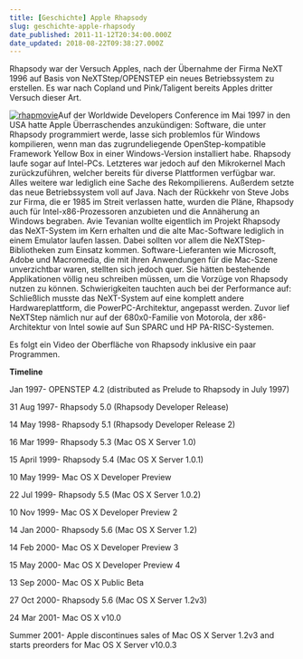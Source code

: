 ```yaml
---
title: [Geschichte] Apple Rhapsody
slug: geschichte-apple-rhapsody
date_published: 2011-11-12T20:34:00.000Z
date_updated: 2018-08-22T09:38:27.000Z
---
```


Rhapsody war der Versuch Apples, nach der Übernahme der Firma NeXT 1996 auf Basis von NeXTStep/OPENSTEP ein neues Betriebssystem zu erstellen. Es war nach Copland und Pink/Taligent bereits Apples dritter Versuch dieser Art.

[![rhapmovie](//picdump.thafaker.de/2011/11/rhapmovie-125x125.png)](http://picdump.thafaker.de/2011/11/rhapmovie.png)Auf der Worldwide Developers Conference im Mai 1997 in den USA hatte Apple Überraschendes anzukündigen: Software, die unter Rhapsody programmiert werde, lasse sich problemlos für Windows kompilieren, wenn man das zugrundeliegende OpenStep-kompatible Framework Yellow Box in einer Windows-Version installiert habe. Rhapsody laufe sogar auf Intel-PCs. Letzteres war jedoch auf den Mikrokernel Mach zurückzuführen, welcher bereits für diverse Plattformen verfügbar war. Alles weitere war lediglich eine Sache des Rekompilierens. Außerdem setzte das neue Betriebssystem voll auf Java. Nach der Rückkehr von Steve Jobs zur Firma, die er 1985 im Streit verlassen hatte, wurden die Pläne, Rhapsody auch für Intel-x86-Prozessoren anzubieten und die Annäherung an Windows begraben. Avie Tevanian wollte eigentlich im Projekt Rhapsody das NeXT-System im Kern erhalten und die alte Mac-Software lediglich in einem Emulator laufen lassen. Dabei sollten vor allem die NeXTStep-Bibliotheken zum Einsatz kommen. Software-Lieferanten wie Microsoft, Adobe und Macromedia, die mit ihren Anwendungen für die Mac-Szene unverzichtbar waren, stellten sich jedoch quer. Sie hätten bestehende Applikationen völlig neu schreiben müssen, um die Vorzüge von Rhapsody nutzen zu können. Schwierigkeiten tauchten auch bei der Performance auf: Schließlich musste das NeXT-System auf eine komplett andere Hardwareplattform, die PowerPC-Architektur, angepasst werden. Zuvor lief NeXTStep nämlich nur auf der 680x0-Familie von Motorola, der x86-Architektur von Intel sowie auf Sun SPARC und HP PA-RISC-Systemen.

Es folgt ein Video der Oberfläche von Rhapsody inklusive ein paar Programmen.

**Timeline**

Jan 1997- OPENSTEP 4.2 (distributed as Prelude to Rhapsody in July 1997)

31 Aug 1997- Rhapsody 5.0 (Rhapsody Developer Release)

14 May 1998- Rhapsody 5.1 (Rhapsody Developer Release 2)

16 Mar 1999- Rhapsody 5.3 (Mac OS X Server 1.0)

15 April 1999- Rhapsody 5.4 (Mac OS X Server 1.0.1)

10 May 1999- Mac OS X Developer Preview

22 Jul 1999- Rhapsody 5.5 (Mac OS X Server 1.0.2)

10 Nov 1999- Mac OS X Developer Preview 2

14 Jan 2000- Rhapsody 5.6 (Mac OS X Server 1.2)

14 Feb 2000- Mac OS X Developer Preview 3

15 May 2000- Mac OS X Developer Preview 4

13 Sep 2000- Mac OS X Public Beta

27 Oct 2000- Rhapsody 5.6 (Mac OS X Server 1.2v3)

24 Mar 2001- Mac OS X v10.0

Summer 2001- Apple discontinues sales of Mac OS X Server 1.2v3 and starts preorders for Mac OS X Server v10.0.3
